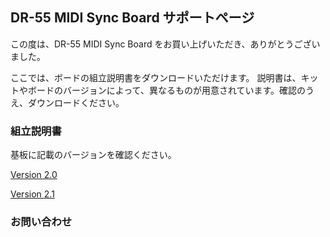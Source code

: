 ## DR-55 MIDI Sync Board サポートページ

この度は、DR-55 MIDI Sync Board をお買い上げいただき、ありがとうございました。

ここでは、ボードの組立説明書をダウンロードいただけます。
説明書は、キットやボードのバージョンによって、異なるものが用意されています。確認のうえ、ダウンロードください。

### 組立説明書

基板に記載のバージョンを確認ください。

[Version 2.0](https://github.com/dwt98/dr55sync/raw/master/DR55_MIDI_Sync_Build_Guide_V2.0.pdf)

[Version 2.1](https://github.com/dwt98/dr55sync/raw/master/DR55_MIDI_Sync_Build_Guide_V2.1.pdf)

### お問い合わせ




